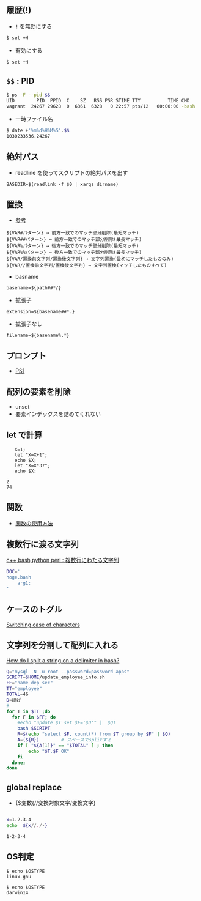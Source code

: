 ## 履歴(!)

- `!` を無効にする

~~~bash
$ set +H
~~~

- 有効にする

~~~bash
$ set +H
~~~

## `$$` : PID

~~~bash
$ ps -F --pid $$  
UID        PID  PPID  C    SZ   RSS PSR STIME TTY          TIME CMD
vagrant  24267 29628  0  6361  6328   0 22:57 pts/12   00:00:00 -bash
~~~

- 一時ファイル名

~~~bash
$ date +'%m%d%H%M%S'.$$
1030233536.24267
~~~

## 絶対パス

- readline を使ってスクリプトの絶対パスを出す

~~~
BASEDIR=$(readlink -f $0 | xargs dirname)
~~~


## 置換

- [参考](http://d.hatena.ne.jp/ozuma/20130928/1380380390)

```
${VAR#パターン} → 前方一致でのマッチ部分削除(最短マッチ)
${VAR##パターン} → 前方一致でのマッチ部分削除(最長マッチ)
${VAR%パターン} → 後方一致でのマッチ部分削除(最短マッチ)
${VAR%%パターン} → 後方一致でのマッチ部分削除(最長マッチ)
${VAR/置換前文字列/置換後文字列} → 文字列置換(最初にマッチしたもののみ)
${VAR//置換前文字列/置換後文字列} → 文字列置換(マッチしたものすべて)
```

- basname

~~~
basename=${path##*/}
~~~

- 拡張子

~~~
extension=${basename##*.}
~~~

- 拡張子なし

~~~
filename=${basename%.*}
~~~

## プロンプト
- [PS1](http://www.cyberciti.biz/tips/howto-linux-unix-bash-shell-setup-prompt.html)


## 配列の要素を削除

- unset
- 要素インデックスを詰めてくれない

## let で計算

```
   X=1;
   let "X=X+1";
   echo $X;
   let "X=X*37";
   echo $X;
```
```
2
74
```


## 関数

- [関数の使用方法](http://shellscript.sunone.me/function.html)

## 複数行に渡る文字列

[c++,bash,python,perl : 複数行にわたる文字列](http://www.hci.iis.u-tokyo.ac.jp/~ogaki/blog/blog/2012/02/14/cbashpython-%E8%A4%87%E6%95%B0%E8%A1%8C%E3%81%AB%E3%82%8F%E3%81%9F%E3%82%8B%E6%96%87%E5%AD%97%E5%88%97/)


~~~bash
DOC='
hoge.bash
    arg1:
'
~~~

## ケースのトグル

[Switching case of characters](http://vim.wikia.com/wiki/Switching_case_of_characters)

## 文字列を分割して配列に入れる

[How do I split a string on a delimiter in bash?](https://stackoverflow.com/questions/918886/how-do-i-split-a-string-on-a-delimiter-in-bash)


```bash
Q="mysql -N -u root --password=password apps"
SCRIPT=$HOME/update_employee_info.sh
FF="name dep sec"
TT="employee"
TOTAL=46
D=ほげ
#
for T in $TT ;do
  for F in $FF; do
    #echo "update $T set $F='$D'" |  $QT
    bash $SCRIPT
    R=$(echo "select $F, count(*) from $T group by $F" | $Q)
    A=(${R})        # スペースでsplitする
    if [ "${A[1]}" == "$TOTAL" ] ; then
        echo "$T.$F OK"
    fi
  done;
done
```

## global replace

- {$変数{//変換対象文字/変換文字}

```bash

x=1.2.3.4
echo  ${x//./-}
```

```
1-2-3-4
```

## OS判定

~~~
$ echo $OSTYPE
linux-gnu
~~~

~~~
$ echo $OSTYPE
darwin14
~~~

